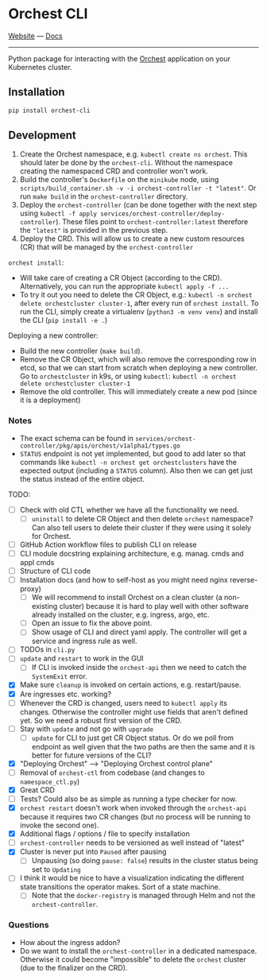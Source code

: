 # Orchest CLI

[Website](https://www.orchest.io) —
[Docs](https://docs.orchest.io/en/stable/)

---

Python package for interacting with the [Orchest](https://github.com/orchest/orchest) application
on your Kubernetes cluster.

## Installation

```sh
pip install orchest-cli
```

## Development

1. Create the Orchest namespace, e.g. `kubectl create ns orchest`. This should later be done by the
   `orchest-cli`. Without the namespace creating the namespaced CRD and controller won't work.
2. Build the controller's `Dockerfile` on the `minikube` node, using
   `scripts/build_container.sh -v -i orchest-controller -t "latest"`. Or run `make build` in the
   `orchest-controller` directory.
3. Deploy the `orchest-controller` (can be done together with the next step using
   `kubectl -f apply services/orchest-controller/deploy-controller`). These files point to
   `orchest-controller:latest` therefore the `"latest"` is provided in the previous step.
4. Deploy the CRD. This will allow us to create a new custom resources (CR) that will be managed by
   the `orchest-controller`

`orchest install`:

- Will take care of creating a CR Object (according to the CRD). Alternatively, you can run the
  appropriate `kubectl apply -f ...`
- To try it out you need to delete the CR Object, e.g.:
  `kubectl -n orchest delete orchestcluster cluster-1`, after every run of `orchest install`. To run
  the CLI, simply create a virtualenv (`python3 -m venv venv`) and install the CLI
  (`pip install -e .`)

Deploying a new controller:

- Build the new controller (`make build`).
- Remove the CR Object, which will also remove the corresponding row in etcd, so that we can start from
  scratch when deploying a new controller. Go to `orchestcluster` in k9s, or using `kubectl`:
  `kubectl -n orchest delete orchestcluster cluster-1`
- Remove the old controller. This will immediately create a new pod (since it is a deployment)

### Notes

- The exact schema can be found in `services/orchest-controller/pkg/apis/orchest/v1alpha1/types.go`
- `STATUS` endpoint is not yet implemented, but good to add later so that commands like
  `kubectl -n orchest get orchestclusters` have the expected output (including a `STATUS` column).
  Also then we can get just the status instead of the entire object.

TODO:

- [ ] Check with old CTL whether we have all the functionality we need.
  - [ ] `uninstall` to delete CR Object and then delete `orchest` namespace? Can also tell users to
        delete their cluster if they were using it solely for Orchest.
- [ ] GitHub Action workflow files to publish CLI on release
- [ ] CLI module docstring explaining architecture, e.g. manag. cmds and appl cmds
- [ ] Structure of CLI code
- [ ] Installation docs (and how to self-host as you might need nginx reverse-proxy)
  - [ ] We will recommend to install Orchest on a clean cluster (a non-existing cluster) because
        it is hard to play well with other software already installed on the cluster, e.g. ingress,
        argo, etc.
  - [ ] Open an issue to fix the above point.
  - [ ] Show usage of CLI and direct yaml apply. The controller will get a service and ingress rule
        as well.
- [ ] TODOs in `cli.py`
- [ ] `update` and `restart` to work in the GUI
  - [ ] If CLI is invoked inside the `orchest-api` then we need to catch the `SystemExit` error.
- [x] Make sure `cleanup` is invoked on certain actions, e.g. restart/pause.
- [x] Are ingresses etc. working?
- [ ] Whenever the CRD is changed, users need to `kubectl apply` its changes. Otherwise the
      controller might use fields that aren't defined yet. So we need a robust first version of the CRD.
- [ ] Stay with `update` and not go with `upgrade`
  - [ ] `update` for CLI to just get CR Object status. Or do we poll from endpoint as well given
        that the two paths are then the same and it is better for future versions of the CLI?
- [x] "Deploying Orchest" --> "Deploying Orchest control plane"
- [ ] Removal of `orchest-ctl` from codebase (and changes to `namespace_ctl.py`)
- [x] Great CRD
- [ ] Tests? Could also be as simple as running a type checker for now.
- [x] `orchest restart` doesn't work when invoked through the `orchest-api` because it requires two
      CR changes (but no process will be running to invoke the second one).
- [x] Additional flags / options / file to specify installation
- [ ] `orchest-controller` needs to be versioned as well instead of "latest"
- [x] Cluster is never put into `Paused` after pausing
  - [ ] Unpausing (so doing `pause: false`) results in the cluster status being set to `Updating`
- [ ] I think it would be nice to have a visualization indicating the different state transitions
      the operator makes. Sort of a state machine.
  - [ ] Note that the `docker-registry` is managed through Helm and not the `orchest-controller`.

### Questions

- How about the ingress addon?
- Do we want to install the `orchest-controller` in a dedicated namespace. Otherwise it could become
  "impossible" to delete the `orchest` cluster (due to the finalizer on the CRD).
